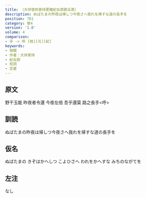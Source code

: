 ```yaml
---
title: （大伴宿祢家持更贈紀女郎歌五首）
description: ぬばたまの昨夜は帰しつ今夜さへ我れを帰すな道の長手を
position: 781
category: 巻4
version: '1.0'
volume: 4
comparison:
- 乎 -> 呼 [桂][元][紀]
keywords:
- 相聞
- 作者：大伴家持
- 紀女郎
- 枕詞
- 恋愛
---
```


## 原文

野干玉能 昨夜者令還 今夜左倍 吾乎還莫 路之長手<呼>

## 訓読

ぬばたまの昨夜は帰しつ今夜さへ我れを帰すな道の長手を

## 仮名

ぬばたまの きぞはかへしつ こよひさへ われをかへすな みちのながてを

## 左注

なし
